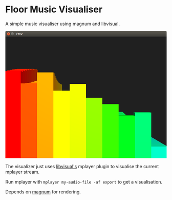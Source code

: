 Floor Music Visualiser
======================

A simple music visualiser using magnum and libvisual.

![FMV Screenshot with bars](/screenshot.png?raw=true)

The visualizer just uses [libvisual's](http://libvisual.org) mplayer plugin to visualise the current mplayer stream.

Run mplayer with `mplayer my-audio-file -af export` to get a visualisation.

Depends on [magnum](https://github.com/mosra/magnum) for rendering.
